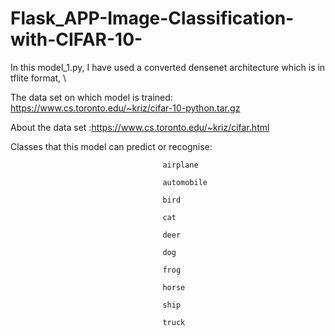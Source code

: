 # Flask_APP-Image-Classification-with-CIFAR-10-

In this model_1.py, I have used a converted densenet architecture which is in tflite format, \

The data set on which model is trained: https://www.cs.toronto.edu/~kriz/cifar-10-python.tar.gz

About the data set :https://www.cs.toronto.edu/~kriz/cifar.html

Classes that this model can predict or recognise: 

                                      airplane	
                                      
                                      automobile
                                      
                                      bird		
                                      
                                      cat			
                                      
                                      deer		
                                      
                                      dog			
                                      
                                      frog	
                                      
                                      horse			
                                      
                                      ship	
                                      
                                      truck
